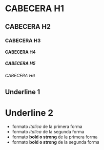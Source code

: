 # CABECERA H1
## CABECERA H2
### CABECERA H3
#### CABECERA H4
##### CABECERA H5
###### CABECERA H6

Underline 1
------------

Underline 2
============

- formato *italica* de la primera forma
- formato _italica_ de la segunda forma
- formato **bold o strong** de la primera forma
- formato __bold o strong__ de la segunda forma
